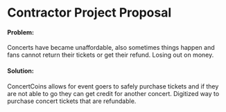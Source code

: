 # Contractor Project Proposal

#### Problem:
Concerts have became unaffordable, also sometimes things happen and fans cannot return their tickets or get their refund. Losing out on money.

#### Solution:
ConcertCoins allows for event goers to safely purchase tickets and if they are not able to go they can get credit for another concert. 
Digitized way to purchase concert tickets that are refundable. 

